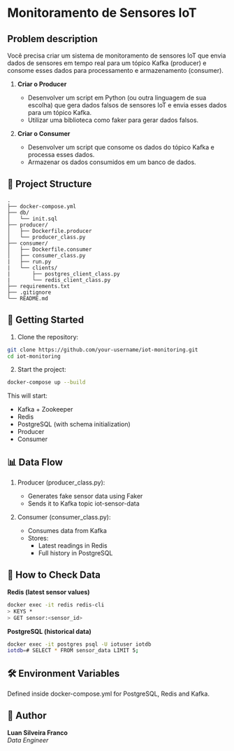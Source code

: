 # Monitoramento de Sensores IoT

## Problem description
Você precisa criar um sistema de monitoramento de sensores IoT que envia dados de sensores em tempo real para um tópico Kafka (producer) e consome esses dados para processamento e armazenamento (consumer).

1. **Criar o Producer**
    - Desenvolver um script em Python (ou outra linguagem de sua escolha) que gera dados falsos de sensores IoT e envia esses dados para um tópico Kafka.
    - Utilizar uma biblioteca como faker para gerar dados falsos.

2. **Criar o Consumer**
    - Desenvolver um script que consome os dados do tópico Kafka e processa esses dados.
    - Armazenar os dados consumidos em um banco de dados.

## 📁 Project Structure
```
.
├── docker-compose.yml
├── db/
│   └── init.sql
├── producer/
│   ├── Dockerfile.producer
│   └── producer_class.py
├── consumer/
│   ├── Dockerfile.consumer
│   ├── consumer_class.py
|   ├── run.py
|   └── clients/
|       ├── postgres_client_class.py
|       └── redis_client_class.py
├── requirements.txt
├── .gitignore
└── README.md
```

## 🚀 Getting Started
1. Clone the repository:
``` bash
git clone https://github.com/your-username/iot-monitoring.git
cd iot-monitoring
```
2. Start the project:
``` bash
docker-compose up --build
```

This will start:
- Kafka + Zookeeper
- Redis
- PostgreSQL (with schema initialization)
- Producer 
- Consumer 

## 📊 Data Flow
1. Producer (producer_class.py):
    - Generates fake sensor data using Faker
    - Sends it to Kafka topic iot-sensor-data

2. Consumer (consumer_class.py):
    - Consumes data from Kafka
    - Stores:
        - Latest readings in Redis
        - Full history in PostgreSQL


## 🧪 How to Check Data
**Redis (latest sensor values)**

```bash
docker exec -it redis redis-cli
> KEYS *
> GET sensor:<sensor_id>
```

**PostgreSQL (historical data)**
```bash
docker exec -it postgres psql -U iotuser iotdb 
iotdb=# SELECT * FROM sensor_data LIMIT 5;
```

## 🛠 Environment Variables
Defined inside docker-compose.yml for PostgreSQL, Redis and Kafka.


## 👤 Author
**Luan Silveira Franco**<br/>
*Data Engineer* 